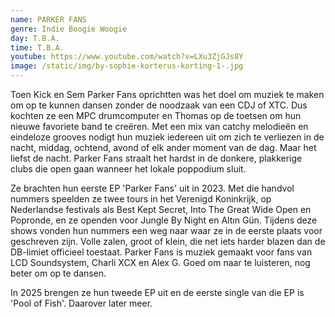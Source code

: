 ```yaml
---
name: PARKER FANS
genre: Indie Boogie Woogie
day: T.B.A.
time: T.B.A.
youtube: https://www.youtube.com/watch?v=LXu3ZjGJs8Y
image: /static/img/by-sophie-korterus-korting-1-.jpg
---
```

Toen Kick en Sem Parker Fans oprichtten was het doel om muziek te maken om op te kunnen dansen zonder de noodzaak van een CDJ of XTC. Dus kochten ze een MPC drumcomputer en Thomas op de toetsen om hun nieuwe favoriete band te creëren. Met een mix van catchy melodieën en eindeloze grooves nodigt hun muziek iedereen uit om zich te verliezen in de nacht, middag, ochtend, avond of elk ander moment van de dag. Maar het liefst de nacht. Parker Fans straalt het hardst in de donkere, plakkerige clubs die open gaan wanneer het lokale poppodium sluit.

Ze brachten hun eerste EP 'Parker Fans' uit in 2023. Met die handvol nummers speelden ze twee tours in het Verenigd Koninkrijk, op Nederlandse festivals als Best Kept Secret, Into The Great Wide Open en Popronde, en ze openden voor Jungle By Night en Altın Gün. Tijdens deze shows vonden hun nummers een weg naar waar ze in de eerste plaats voor geschreven zijn. Volle zalen, groot of klein, die net iets harder blazen dan de DB-limiet officieel toestaat. Parker Fans is muziek gemaakt voor fans van LCD Soundsystem, Charli XCX en Alex G. Goed om naar te luisteren, nog beter om op te dansen.

In 2025 brengen ze hun tweede EP uit en de eerste single van die EP is 'Pool of Fish'. Daarover later meer.